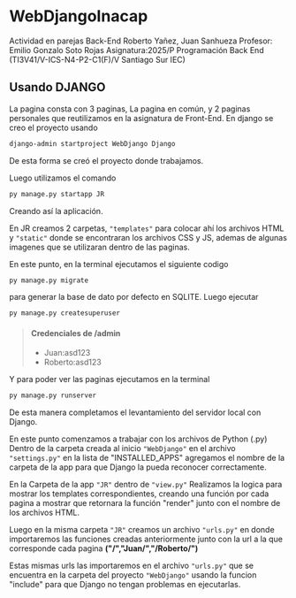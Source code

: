 # WebDjangoInacap
Actividad en parejas Back-End Roberto Yañez, Juan Sanhueza
Profesor: Emilio Gonzalo Soto Rojas
Asignatura:2025/P Programación Back End (TI3V41/V-ICS-N4-P2-C1(F)/V Santiago Sur IEC)
## Usando DJANGO 

La pagina consta con 3 paginas, La pagina en común, y 2 paginas personales que reutilizamos en la asignatura de Front-End.
En django se creo el proyecto usando 
```bash
django-admin startproject WebDjango Django
```
De esta forma se creó el proyecto donde trabajamos.

Luego utilizamos el comando
```bash
py manage.py startapp JR 
```
Creando así la aplicación.

En JR creamos 2 carpetas,
`"templates"` para colocar ahí los archivos HTML y `"static"` donde se encontraran los archivos CSS y JS, ademas de algunas imagenes que se utilizaran dentro de las paginas.

En este punto, en la terminal ejecutamos el siguiente codigo
```bash
py manage.py migrate
```
para generar la base de dato por defecto en SQLITE.
Luego ejecutar
```bash
py manage.py createsuperuser
```
> #### Credenciales de /admin
> - Juan:asd123
> - Roberto:asd123

Y para poder ver las paginas ejecutamos en la terminal
```bash
py manage.py runserver
```

De esta manera completamos el levantamiento del servidor local con Django.

En este punto comenzamos a trabajar con los archivos de Python (.py)
Dentro de la carpeta creada al inicio `"WebDjango"` en el archivo `"settings.py"` en la lista de "INSTALLED_APPS" agregamos el nombre de la carpeta de la app para que Django la pueda reconocer correctamente.

En la Carpeta de la app `"JR"` dentro de `"view.py"`
Realizamos la logica para mostrar los templates correspondientes, creando una función por cada pagina a mostrar que retornara la función "render" junto con el nombre de los archivos HTML.

Luego en la misma carpeta `"JR"` creamos un archivo `"urls.py"` en donde importaremos las funciones creadas anteriormente junto con la url a la que corresponde cada pagina **("/","Juan/","/Roberto/")**

Estas mismas urls las importaremos en el archivo `"urls.py"` que se encuentra en la carpeta del proyecto `"WebDjango"` usando la funcion "include" para que Django no tengan problemas en ejecutarlas.

